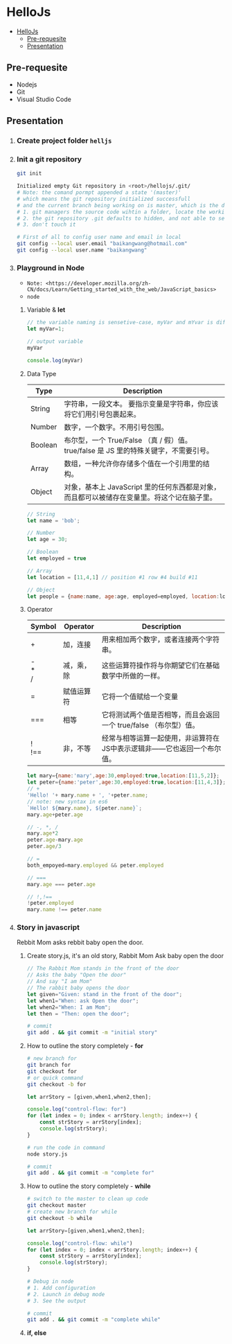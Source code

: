 # HelloJs

<!-- TOC -->

- [HelloJs](#hellojs)
    - [Pre-requesite](#pre-requesite)
    - [Presentation](#presentation)

<!-- /TOC -->

## Pre-requesite

- Nodejs
- Git
- Visual Studio Code

## Presentation

1. ### Create project folder `helljs`

1. ### Init a git repository

   ```bash
   git init

   Initialized empty Git repository in <root>/hellojs/.git/
   # Note: the comand pormpt appended a state '(master)'
   # which means the git repository initialized successfull
   # and the current branch being working on is master, which is the default branch usually
   # 1. git managers the source code wihtin a folder, locate the working folder to see the git repository.
   # 2. the git repository .git defaults to hidden, and not able to see in the file trees of VS-code either
   # 3. don't touch it

   # First of all to config user name and email in local
   git config --local user.email "baikangwang@hotmail.com"
   git config --local user.name "baikangwang"
   ```

1. ### Playground in Node

    - `Note: <https://developer.mozilla.org/zh-CN/docs/Learn/Getting_started_with_the_web/JavaScript_basics>`
    - `node`

    1. Variable & **let**

        ```javascript
        // the variable naming is sensetive-case, myVar and mYvar is different
        let myVar=1;

        // output variable
        myVar

        console.log(myVar)
        ```

    1. Data Type

        |  Type   |                                         Description                                         |
        | ------- | ------------------------------------------------------------------------------------------ |
        | String  | 字符串，一段文本。 要指示变量是字符串，你应该将它们用引号包裹起来。                        |
        | Number  | 数字，一个数字。不用引号包围。                                                             |
        | Boolean | 布尔型，一个 True/False （真 / 假）值。 true/false 是 JS 里的特殊关键字，不需要引号。      |
        | Array   | 数组，一种允许你存储多个值在一个引用里的结构。                                             |
        | Object  | 对象，基本上 JavaScript 里的任何东西都是对象，而且都可以被储存在变量里。将这个记在脑子里。 |

        ```javascript
        // String
        let name = 'bob';

        // Number
        let age = 30;

        // Boolean
        let employed = true

        // Array
        let location = [11,4,1] // position #1 row #4 build #11

        // Object
        let people = {name:name, age:age, employed=employed, location:location};
        ```
    1. Operator

        | Symbol |  Operator  |                              Description                               |
        | ------ | ---------- | ---------------------------------------------------------------------- |
        | +      | 加，连接   | 用来相加两个数字，或者连接两个字符串。                                 |
        | -<br>*<br>/  | 减，乘，除 | 这些运算符操作将与你期望它们在基础数学中所做的一样。                   |
        | =      | 赋值运算符 | 它将一个值赋给一个变量                                                 |
        | ===    | 相等       | 它将测试两个值是否相等，而且会返回一个 true/false （布尔型）值。       |
        | !<br>!==  | 非，不等   | 经常与相等运算一起使用，非运算符在JS中表示逻辑非——它也返回一个布尔值。 |

        ```javascript
        let mary={name:'mary',age:30,employed:true,location:[11,5,2]};
        let peter={name:'peter',age:30,employed:true,location:[11,4,3]};
        // +
        'Hello! '+ mary.name + ', '+peter.name;
        // note: new syntax in es6
        `Hello! ${mary.name}, ${peter.name}`;
        mary.age+peter.age

        // -, *, /
        mary.age*2
        peter.age-mary.age
        peter.age/3

        // =
        both_empoyed=mary.employed && peter.employed

        // ===
        mary.age === peter.age

        // !,!==
        !peter.employed
        mary.name !== peter.name
        ```
1. ### Story in javascript

    Rebbit Mom asks rebbit baby open the door.
    1. Create story.js, it's an old story, Rabbit Mom Ask baby open the door
        ```javascript
        // The Rabbit Mom stands in the front of the door
        // Asks the baby "Open the door"
        // And say "I am Mom"
        // The rabbit baby opens the door
        let given="Given: stand in the front of the door";
        let when1="When: ask Open the door";
        let when2="When: I am Mom";
        let then = "Then: open the door";
        ```
        ```bash
        # commit
        git add . && git commit -m "initial story"
        ```
    1. How to outline the story completely - **for**
        ```bash
        # new branch for
        git branch for
        git checkout for
        # or quick command
        git checkout -b for
        ```
        ```javascript
        let arrStory = [given,when1,when2,then];

        console.log("control-flow: for")
        for (let index = 0; index < arrStory.length; index++) {
            const strStory = arrStory[index];
            console.log(strStory);
        }
        ```
        ```bash
        # run the code in command
        node story.js
        ```
        ```bash
        # commit
        git add . && git commit -m "complete for"
        ```
    1. How to outline the story completely - **while**
        ```bash
        # switch to the master to clean up code
        git checkout master
        # create new branch for while
        git checkout -b while
        ```
        ```javascript
        let arrStory=[given,when1,when2,then];

        console.log("control-flow: while")
        for (let index = 0; index < arrStory.length; index++) {
            const strStory = arrStory[index];
            console.log(strStory);
        }
        ```
        ```bash
        # Debug in node
        # 1. Add configuration
        # 2. Launch in debug mode
        # 3. See the output
        ```
        ```bash
        # commit
        git add . && git commit -m "complete while"
        ```
    1. **if, else**
        ```javscript
        ```